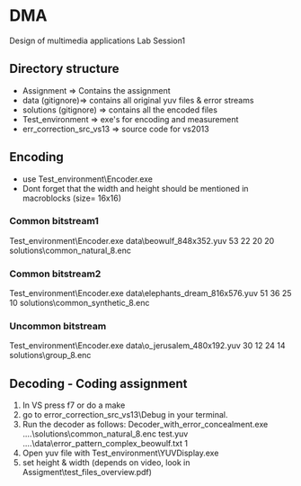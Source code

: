 DMA
===

Design of multimedia applications Lab Session1

## Directory structure
* Assignment => Contains the assignment
* data (gitignore)=> contains all original yuv files & error streams
* solutions (gitignore) => contains all the encoded files
* Test_environment => exe's for encoding and measurement
* err_correction_src_vs13 => source code for vs2013

## Encoding 
* use Test_environment\Encoder.exe 
* Dont forget that the width and height should be mentioned in macroblocks (size= 16x16)

### Common bitstream1
Test_environment\Encoder.exe data\beowulf_848x352.yuv 53 22 20 20 solutions\common_natural_8.enc

### Common bitstream2
Test_environment\Encoder.exe data\elephants_dream_816x576.yuv 51 36 25 10 solutions\common_synthetic_8.enc

### Uncommon bitstream
Test_environment\Encoder.exe data\o_jerusalem_480x192.yuv 30 12 24 14 solutions\group_8.enc

## Decoding - Coding assignment
1. In VS press f7 or do a make
2. go to error_correction_src_vs13\Debug in your terminal.
3. Run the decoder as follows: Decoder_with_error_concealment.exe ..\..\solutions\common_natural_8.enc test.yuv ..\..\data\error_pattern_complex_beowulf.txt 1
4. Open yuv file with Test_environment\YUVDisplay.exe
5. set height & width (depends on video, look in Assigment\test_files_overview.pdf)